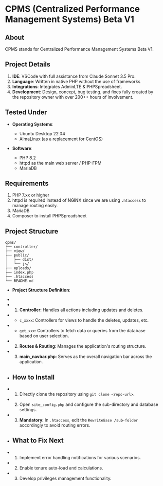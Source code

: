 # CPMS (Centralized Performance Management Systems) Beta V1

## About

CPMS stands for Centralized Performance Management Systems Beta V1.

## Project Details

1. **IDE**: VSCode with full assistance from Claude Sonnet 3.5 Pro.
2. **Language**: Written in native PHP without the use of frameworks.
3. **Integrations**: Integrates AdminLTE & PHPSpreadsheet.
4. **Development**: Design, concept, bug testing, and fixes fully created by the repository owner with over 200++ hours of involvement.

## Tested Under

- **Operating Systems**:
  - Ubuntu Desktop 22.04
  - AlmaLinux (as a replacement for CentOS)

- **Software**:
  - PHP 8.2
  - httpd as the main web server / PHP-FPM
  - MariaDB

## Requirements

1. PHP 7.xx or higher
2. httpd is required instead of NGINX since we are using `.htaccess` to manage routing easily.
3. MariaDB
4. Composer to install PHPSpreadsheet

## Project Structure

```
cpms/
├── controller/
├── view/
├── public/
│   ├── dist/
│   └── js/
├── uploads/
├── index.php
├── .htaccess
└── README.md
```

+ **Project Structure Definition:**
+ 
+ 1. **Controller**: Handles all actions including updates and deletes.
+    - `c_xxxx`: Controllers for views to handle the deletes, updates, etc.
+    - `get_xxx`: Controllers to fetch data or queries from the database based on user selection.
+ 2. **Routes & Routing**: Manages the application's routing structure.
+ 3. **main_navbar.php**: Serves as the overall navigation bar across the application.
 
+ ## How to Install
 
+ 1. Directly clone the repository using `git clone <repo-url>`.
+ 2. Open `site_config.php` and configure the sub-directory and database settings.
+ 3. **Mandatory**: In `.htaccess`, edit the `RewriteBase /sub-folder` accordingly to avoid routing errors.
 
+ ## What to Fix Next

+ 1. Implement error handling notifications for various scenarios.
+ 2. Enable tenure auto-load and calculations.
+ 3. Develop privileges management functionality.





